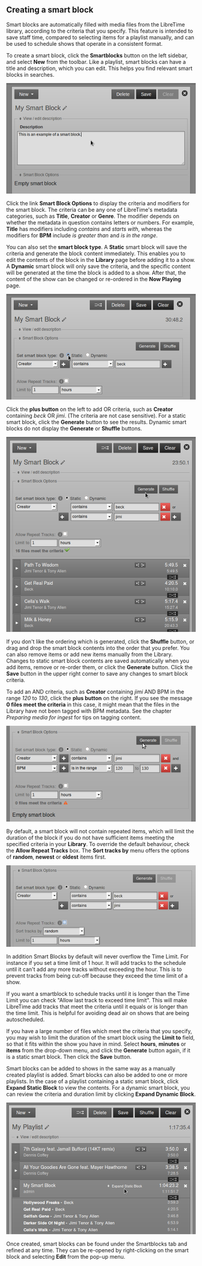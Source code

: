 
Creating a smart block
----------------------

Smart blocks are automatically filled with media files from the LibreTime library, according to the criteria that you specify. This feature is intended to save staff time, compared to selecting items for a playlist manually, and can be used to schedule shows that operate in a consistent format.

To create a smart block, click the **Smartblocks** button on the left sidebar, and select **New** from the toolbar. Like a playlist, smart blocks can have a title and description, which you can edit. This helps you find relevant smart blocks in searches.

![](static/Screenshot512-Example_smart_block_240.png)

Click the link **Smart Block Options** to display the criteria and modifiers for the smart block. The criteria can be any one of LibreTime's metadata categories, such as **Title**, **Creator** or **Genre**. The modifier depends on whether the metadata in question contains letters or numbers. For example, **Title** has modifiers including *contains* and *starts with*, whereas the modifiers for **BPM** include *is greater than* and *is in the range*.

You can also set the **smart block type**. A **Static** smart block will save the criteria and generate the block content immediately. This enables you to edit the contents of the block in the **Library** page before adding it to a show. A **Dynamic** smart block will only save the criteria, and the specific content will be generated at the time the block is added to a show. After that, the content of the show can be changed or re-ordered in the **Now Playing** page. 

![](static/Screenshot513-Creator_contains_240.png)

Click the **plus button** on the left to add OR criteria, such as **Creator** containing *beck* OR *jimi*. (The criteria are not case sensitive). For a static smart block, click the **Generate** button to see the results. Dynamic smart blocks do not display the **Generate** or **Shuffle** buttons.

![](static/Screenshot514-Contains_beck_or_jimi_240.png)

If you don't like the ordering which is generated, click the **Shuffle** button, or drag and drop the smart block contents into the order that you prefer. You can also remove items or add new items manually from the Library. Changes to static smart block contents are saved automatically when you add items, remove or re-order them, or click the **Generate** button. Click the **Save** button in the upper right corner to save any changes to smart block criteria.

To add an AND criteria, such as **Creator** containing *jimi* AND BPM in the range *120* to *130*, click the **plus button** on the right. If you see the message **0 files meet the criteria** in this case, it might mean that the files in the Library have not been tagged with BPM metadata. See the chapter *Preparing media for ingest* for tips on tagging content.

![](static/Screenshot487-Smart_block_and_criteria.png)

By default, a smart block will not contain repeated items, which will limit the duration of the block if you do not have sufficient items meeting the specified criteria in your **Library**. To override the default behaviour, check the **Allow Repeat Tracks** box. The **Sort tracks by** menu offers the options of **random**, **newest** or **oldest** items first.

![](static/Screenshot582-Smart_block_repeat_tracks.png)

In addition Smart Blocks by default will never overflow the Time Limit. For instance if you set a time limit of 1 hour. It will add tracks to the schedule until it can't add any more tracks without exceeding the hour. This is to prevent tracks from being cut-off because they exceed the time limit of a show. 

If you want a smartblock to schedule tracks until it is longer than the Time Limit you can check "Allow last track to exceed time limit". This will make LibreTime add tracks that meet the criteria until it equals or is longer than the time limit. This is helpful for avoiding dead air on shows that are being autoscheduled.

If you have a large number of files which meet the criteria that you specify, you may wish to limit the duration of the smart block using the **Limit to** field, so that it fits within the show you have in mind. Select **hours**, **minutes** or **items** from the drop-down menu, and click the **Generate** button again, if it is a static smart block. Then click the **Save** button.

Smart blocks can be added to shows in the same way as a manually created playlist is added. Smart blocks can also be added to one or more playlists. In the case of a playlist containing a static smart block, click **Expand Static Block** to view the contents. For a dynamic smart block, you can review the criteria and duration limit by clicking **Expand Dynamic Block**.

![](static/Screenshot515-Expand_static_smart_block.png)

Once created, smart blocks can be found under the Smartblocks tab and refined at any time. They can be re-opened by right-clicking on the smart block and selecting **Edit** from the pop-up menu.
